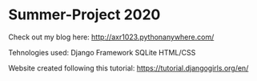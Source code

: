 # Summer-Project 2020

Check out my blog here: http://axr1023.pythonanywhere.com/

Tehnologies used:
Django Framework
SQLite
HTML/CSS




Website created following this tutorial: https://tutorial.djangogirls.org/en/ 
